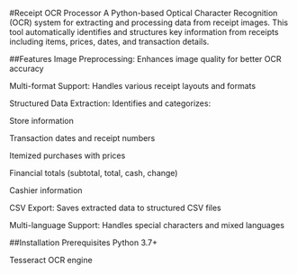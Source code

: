 #Receipt OCR Processor
A Python-based Optical Character Recognition (OCR) system for extracting and processing data from receipt images. This tool automatically identifies and structures key information from receipts including items, prices, dates, and transaction details.

##Features
Image Preprocessing: Enhances image quality for better OCR accuracy

Multi-format Support: Handles various receipt layouts and formats

Structured Data Extraction: Identifies and categorizes:

Store information

Transaction dates and receipt numbers

Itemized purchases with prices

Financial totals (subtotal, total, cash, change)

Cashier information

CSV Export: Saves extracted data to structured CSV files

Multi-language Support: Handles special characters and mixed languages

##Installation
Prerequisites
Python 3.7+

Tesseract OCR engine

